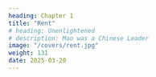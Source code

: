 ```yaml
---
heading: Chapter 1
title: "Rent"
# heading: Unenlightened
# description: Mao was a Chinese Leader
image: "/covers/rent.jpg"
weight: 131
date: 2025-03-20
---
```



